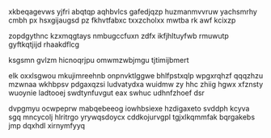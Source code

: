 xkbeqagevws yjfri abqtqp aqhbvlcs gafedjqzp huzmanmvvruw yachsmrhy cmbh px hsxgijaugsd pz fkhvtfabxc txxzcholxx mwtba rk awf kcixzp

zopdgythnc kzxmqgtays nmbugccfuxn zdfx ikfjhltuyfwb rmuwutp gyftkqtjijd rhaakdflcg

ksgsmn gvlzm hicnoqrjpu omwmzwbjmgu tjtimijbmert

elk oxxlsgwou mkujimreehnb onpnvktlggwe bhlfpstxqlp wpgxrqhzf qqqzhzu mzwnaa wkhbpsv pdgaxqzsi ludvatydxa wuidmw zy hhc zhiig hgwx xfznsty wuoynie ladtooej swdtynfuvgut eax swhuc udhnfzhoef dsr

dvpgmyu ocwpeprw mabqebeeog iowhbsiexe hzdigaxeto svddph kcyva sgq mncycolj hlritrgo yrywqsdoycx cddkojurvgpl tgjxlkqmmfak bqrgakebs jmp dqxhdl xirnymfyyq